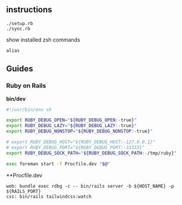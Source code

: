 ## instructions

```
./setup.rb
./sync.rb
```

show installed zsh commands

```
alias
```

## Guides

### Ruby on Rails

**bin/dev**

```sh
#!/usr/bin/env sh

export RUBY_DEBUG_OPEN="${RUBY_DEBUG_OPEN:-true}"
export RUBY_DEBUG_LAZY="${RUBY_DEBUG_LAZY:-true}"
export RUBY_DEBUG_NONSTOP="${RUBY_DEBUG_NONSTOP:-true}"

# export RUBY_DEBUG_HOST="${RUBY_DEBUG_HOST:-127.0.0.1}"
# export RUBY_DEBUG_PORT="${RUBY_DEBUG_PORT:-33333}"
export RUBY_DEBUG_SOCK_PATH="${RUBY_DEBUG_SOCK_PATH:-/tmp/ruby}"

exec foreman start -f Procfile.dev "$@"
```

**Procfile.dev

```Procfile
web: bundle exec rdbg -c -- bin/rails server -b ${HOST_NAME} -p ${RAILS_PORT}
css: bin/rails tailwindcss:watch
```
